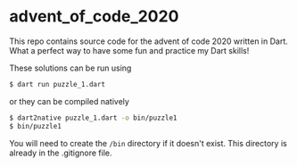 # advent_of_code_2020
This repo contains source code for the advent of code 2020 written in Dart.  What a perfect way to have some fun and practice my Dart skills!

These solutions can be run using

```bash
$ dart run puzzle_1.dart
```

or they can be compiled natively

```bash
$ dart2native puzzle_1.dart -o bin/puzzle1
$ bin/puzzle1
```

You will need to create the `/bin` directory if it doesn't exist.  This directory is already in the .gitignore file.